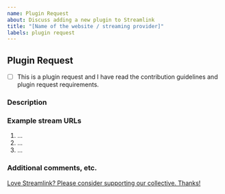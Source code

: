 ```yaml
---
name: Plugin Request
about: Discuss adding a new plugin to Streamlink
title: "[Name of the website / streaming provider]"
labels: plugin request
---
```


<!--
Thanks for requesting a plugin!
USE THE TEMPLATE. Otherwise your plugin request may be rejected.

First, see the contribution guidelines:
https://github.com/streamlink/streamlink/blob/master/CONTRIBUTING.md#contributing-to-streamlink

READ THE PLUGIN REQUEST REQUIREMENTS BEFORE POSTING!
Plugin requests which fall into the categories we will not implement will be closed immediately.
https://github.com/streamlink/streamlink/blob/master/CONTRIBUTING.md#plugin-requests

Also check the list of open and closed plugin requests:
https://github.com/streamlink/streamlink/issues?q=is%3Aissue+label%3A%22plugin+request%22

Please see the text preview to avoid unnecessary formatting errors.
-->


## Plugin Request

<!-- Replace [ ] with [x] in order to check the box -->
- [ ] This is a plugin request and I have read the contribution guidelines and plugin request requirements.


### Description

<!-- Explain the plugin and site as clearly as you can. What is the site about? Who runs it? What content does it provide? What value does it bring to Streamlink? Etc. -->


### Example stream URLs

<!-- Example URLs for streams are required. Plugin requests which do not have example URLs will be closed. -->

1. ...
2. ...
3. ...


### Additional comments, etc.



[Love Streamlink? Please consider supporting our collective. Thanks!](https://opencollective.com/streamlink/donate)
